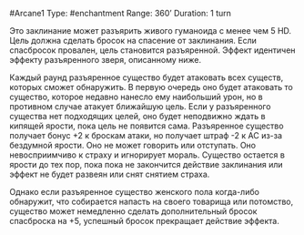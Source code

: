 #Arcane1
Type: #enchantment
Range: 360’
Duration: 1 turn

Это заклинание может разъярить живого гуманоида с менее чем 5 HD. Цель должна сделать бросок на спасение от заклинания. Если спасбросок провален, цель становится разъяренной. Эффект идентичен эффекту разъяренного зверя, описанному ниже.

Каждый раунд разъяренное существо будет атаковать всех существ, которых сможет обнаружить. В первую очередь оно будет атаковать то существо, которое недавно нанесло ему наибольший урон, но в противном случае атакует ближайшую цель. Если у разъяренного существа нет подходящих целей, оно будет неподвижно ждать в кипящей ярости, пока цель не появится сама. Разъяренное существо получает бонус +2 к броскам атаки, но получает штраф -2 к AC из-за бездумной ярости. Оно не может говорить или отступать. Оно невосприимчиво к страху и игнорирует мораль. Существо остается в ярости до тех пор, пока пока не закончится действие заклинания или эффект не будет развеян или снят снятием страха.

Однако если разъяренное существо женского пола когда-либо обнаружит, что собирается напасть на своего товарища или потомство, существо может немедленно
сделать дополнительный бросок спасброска на +5, успешный бросок прекращает действие эффекта.
